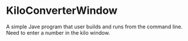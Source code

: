 # KiloConverterWindow
A simple Jave program that user builds and runs from the command line.
Need to enter a number in the kilo window.
